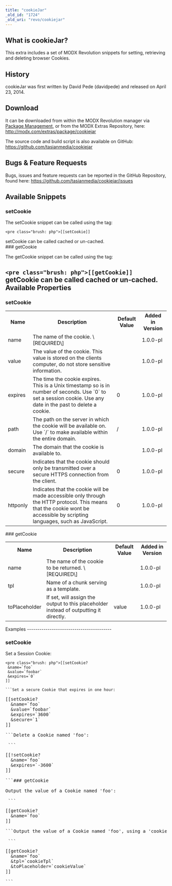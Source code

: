 ```yaml
---
title: "cookieJar"
_old_id: "1724"
_old_uri: "revo/cookiejar"
---
```


<a name="cookieJar-WhatiscookieJar"></a>What is cookieJar?
----------------------------------------------------------

This extra includes a set of MODX Revolution snippets for setting, retrieving and deleting browser Cookies.

<a name="cookieJar-History"></a>History
---------------------------------------

cookieJar was first written by David Pede (davidpede) and released on April 23, 2014.

<a name="cookieJar-Download"></a>Download
-----------------------------------------

It can be downloaded from within the MODX Revolution manager via [Package Management](display/revolution20/Installing+a+Package), or from the MODX Extras Repository, here: <http://modx.com/extras/package/cookiejar>

The source code and build script is also available on GitHub: <https://github.com/tasianmedia/cookiejar>

<a name="cookieJar-Bugs&FeatureRequests"></a>Bugs & Feature Requests
--------------------------------------------------------------------

Bugs, issues and feature requests can be reported in the GitHub Repository, found here: <https://github.com/tasianmedia/cookiejar/issues>

<a name="cookieJar-AvailableSnippets"></a>Available Snippets
------------------------------------------------------------

### <a name="cookieJar-AvailableSnippets-setCookie"></a>setCookie

The setCookie snippet can be called using the tag:

 `<pre class="brush: php">[[setCookie]]`<div class="note">setCookie can be called cached or un-cached.</div>### <a name="cookieJar-AvailableSnippets-getCookie"></a>getCookie

The getCookie snippet can be called using the tag:

 `<pre class="brush: php">[[getCookie]]`<div class="note">getCookie can be called cached or un-cached.</div><a name="cookieJar-AvailableProperties"></a>Available Properties
----------------------------------------------------------------

### <a name="cookieJar-AvailableProperties-setCookie"></a>setCookie

 <table><tbody><tr><th>Name</th> <th>Description   
</th> <th>Default Value   
</th> <th>Added in Version   
</th> </tr><tr><td>name</td> <td>The name of the cookie. \[REQUIRED\]</td> <td> </td> <td>1.0.0-pl</td> </tr><tr><td>value</td> <td>The value of the cookie. This value is stored on the clients computer, do not store sensitive information.</td> <td> </td> <td>1.0.0-pl</td> </tr><tr><td>expires</td> <td>The time the cookie expires. This is a Unix timestamp so is in number of seconds. Use `0` to set a session cookie. Use any date in the past to delete a cookie.</td> <td>0</td> <td>1.0.0-pl</td> </tr><tr><td>path</td> <td>The path on the server in which the cookie will be available on. Use `/` to make available within the entire domain.</td> <td>/</td> <td>1.0.0-pl</td> </tr><tr><td>domain</td> <td>The domain that the cookie is available to.</td> <td> </td> <td>1.0.0-pl</td> </tr><tr><td>secure</td> <td>Indicates that the cookie should only be transmitted over a secure HTTPS connection from the client.</td> <td>0</td> <td>1.0.0-pl</td> </tr><tr><td>httponly</td> <td>Indicates that the cookie will be made accessible only through the HTTP protocol. This means that the cookie wont be accessible by scripting languages, such as JavaScript.</td> <td>0</td> <td>1.0.0-pl</td></tr></tbody></table>### <a name="cookieJar-AvailableProperties-getCookie"></a>getCookie

 <table><tbody><tr><th>Name</th> <th>Description   
</th> <th>Default Value   
</th> <th>Added in Version   
</th> </tr><tr><td>name</td> <td>The name of the cookie to be returned. \[REQUIRED\]</td> <td> </td> <td>1.0.0-pl</td> </tr><tr><td>tpl</td> <td>Name of a chunk serving as a template.</td> <td> </td> <td>1.0.0-pl</td> </tr><tr><td>toPlaceholder</td> <td>If set, will assign the output to this placeholder instead of outputting it directly.</td> <td>value</td> <td>1.0.0-pl</td></tr></tbody></table><a name="cookieJar-Examples"></a>Examples
-----------------------------------------

### <a name="cookieJar-Examples-setCookie"></a>setCookie

Set a Session Cookie:

 ```
<pre class="brush: php">[[setCookie?
  &name=`foo`
  &value=`foobar`
  &expires=`0`
]]

```Set a secure Cookie that expires in one hour:

 ```
<pre class="brush: php">[[setCookie?
  &name=`foo`
  &value=`foobar`
  &expires=`3600`
  &secure=`1`
]]

```Delete a Cookie named 'foo':

 ```
<pre class="brush: php">[[!setCookie?
  &name=`foo`
  &expires=`-3600`
]]

```### <a name="cookieJar-Examples-getCookie"></a>getCookie

Output the value of a Cookie named 'foo':

 ```
<pre class="brush: php">[[getCookie?
  &name=`foo`
]]

```Output the value of a Cookie named 'foo', using a 'cookieTpl' chunk and assign the value to a placeholder:

 ```
<pre class="brush: php">[[getCookie?
  &name=`foo`
  &tpl=`cookieTpl`
  &toPlaceholder=`cookieValue`
]]

```